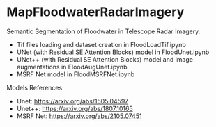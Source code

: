 # MapFloodwaterRadarImagery
Semantic Segmentation of Floodwater in Telescope Radar Imagery.
  - Tif files loading and dataset creation in FloodLoadTif.ipynb
  - UNet (with Residual SE Attention Blocks) model in FloodUnet.ipynb
  - UNet++ (with Residual SE Attention Blocks) model and image augmentations in FloodAugUnet.ipynb
  - MSRF Net model in FloodMSRFNet.ipynb

Models References:
  - Unet: https://arxiv.org/abs/1505.04597
  - Unet++: https://arxiv.org/abs/1807.10165
  - MSRF Net: https://arxiv.org/abs/2105.07451
